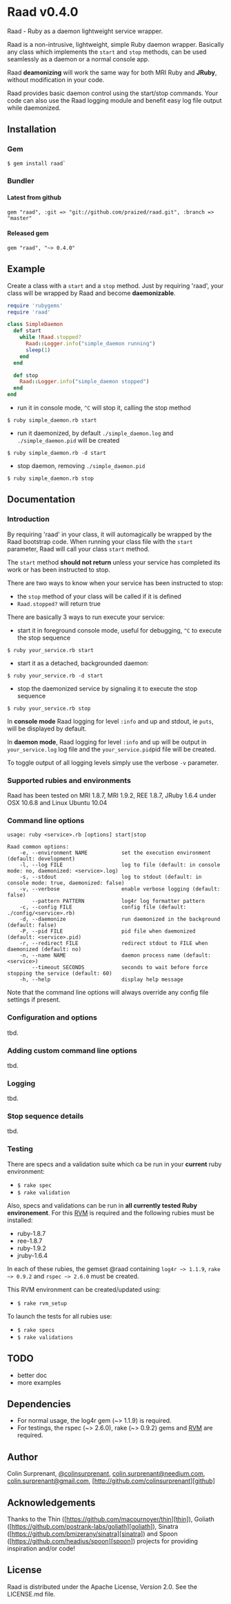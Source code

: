 # Raad v0.4.0

Raad - Ruby as a daemon lightweight service wrapper.

Raad is a non-intrusive, lightweight, simple Ruby daemon wrapper. Basically any class which implements
the `start` and `stop` methods, can be used seamlessly as a daemon or a normal console app.

Raad **deamonizing** will work the same way for both MRI Ruby and **JRuby**, without
modification in your code.

Raad provides basic daemon control using the start/stop commands. Your code can also use the Raad
logging module and benefit easy log file output while daemonized.

## Installation

### Gem

```sh
$ gem install raad`
```

### Bundler
#### Latest from github

    gem "raad", :git => "git://github.com/praized/raad.git", :branch => "master"

#### Released gem

    gem "raad", "~> 0.4.0"

## Example
Create a class with a `start` and a `stop` method. Just by requiring 'raad', your class will be 
wrapped by Raad and become **daemonizable**.

```ruby
require 'rubygems'
require 'raad'

class SimpleDaemon
  def start
    while !Raad.stopped?
      Raad::Logger.info("simple_daemon running")
      sleep(1)
    end
  end

  def stop
    Raad::Logger.info("simple_daemon stopped")
  end
end
```
 - run it in console mode, `^C` will stop it, calling the stop method

`$ ruby simple_daemon.rb start`

 - run it daemonized, by default `./simple_daemon.log` and `./simple_daemon.pid` will be created

`$ ruby simple_daemon.rb -d start`

 - stop daemon, removing `./simple_daemon.pid`

`$ ruby simple_daemon.rb stop`


## Documentation

### Introduction

By requiring 'raad' in your class, it will automagically be wrapped by the Raad bootstrap code.
When running your class file with the `start` parameter, Raad will call your class `start` method.

The `start` method **should not return** unless your service has completed its work or has been
instructed to stop.

There are two ways to know when your service has been instructed to stop:

 * the `stop` method of your class will be called if it is defined
 * `Raad.stopped?` will return true

There are basically 3 ways to run execute your service:

 * start it in foreground console mode, useful for debugging, `^C` to execute the stop sequence

`$ ruby your_service.rb start`

 * start it as a detached, backgrounded daemon:
 
`$ ruby your_service.rb -d start`

 * stop the daemonized service by signaling it to execute the stop sequence

`$ ruby your_service.rb stop`
 
In **console mode** Raad logging for level `:info` and up and stdout, ie `puts`, will be displayed by default.

In **daemon mode**, Raad logging for level `:info` and up will be output in `your_service.log` log file and the
`your_service.pid`pid file will be created.

To toggle output of all logging levels simply use the verbose `-v` parameter.

### Supported rubies and environments
Raad has been tested on MRI 1.8.7, MRI 1.9.2, REE 1.8.7, JRuby 1.6.4 under OSX 10.6.8 and Linux Ubuntu 10.04


### Command line options
    usage: ruby <service>.rb [options] start|stop

    Raad common options:
        -e, --environment NAME           set the execution environment (default: development)
        -l, --log FILE                   log to file (default: in console mode: no, daemonized: <service>.log)
        -s, --stdout                     log to stdout (default: in console mode: true, daemonized: false)
        -v, --verbose                    enable verbose logging (default: false)
            --pattern PATTERN            log4r log formatter pattern
        -c, --config FILE                config file (default: ./config/<service>.rb)
        -d, --daemonize                  run daemonized in the background (default: false)
        -P, --pid FILE                   pid file when daemonized (default: <service>.pid)
        -r, --redirect FILE              redirect stdout to FILE when daemonized (default: no)
        -n, --name NAME                  daemon process name (default: <service>)
            --timeout SECONDS            seconds to wait before force stopping the service (default: 60)
        -h, --help                       display help message

Note that the command line options will always override any config file settings if present.
### Configuration and options
tbd.

### Adding custom command line options
tbd.

### Logging
tbd.

### Stop sequence details
tbd.

### Testing
There are specs and a validation suite which ca be run in your **current** ruby environment:

 - `$ rake spec`
 - `$ rake validation`

Also, specs and validations can be run in **all currently tested Ruby environement**. For this [RVM][rvm] is required and the following rubies must be installed: 

- ruby-1.8.7
- ree-1.8.7
- ruby-1.9.2
- jruby-1.6.4

In each of these rubies, the gemset @raad containing `log4r ~> 1.1.9`, `rake ~> 0.9.2` and `rspec ~> 2.6.0` must be created.

This RVM environment can be created/updated using:

- `$ rake rvm_setup`

To launch the tests for all rubies use:

 - `$ rake specs`
 - `$ rake validations`

## TODO
- better doc
- more examples

## Dependencies
- For normal usage, the log4r gem (~> 1.1.9) is required.
- For testings, the rspec (~> 2.6.0), rake (~> 0.9.2) gems and [RVM][rvm] are required.

## Author
Colin Surprenant, [@colinsurprenant][twitter], [colin.surprenant@needium.com][needium], [colin.surprenant@gmail.com][gmail], [http://github.com/colinsurprenant][github]

## Acknowledgements
Thanks to the Thin ([https://github.com/macournoyer/thin][thin]), Goliath ([https://github.com/postrank-labs/goliath][goliath]), Sinatra ([https://github.com/bmizerany/sinatra][sinatra]) and Spoon ([https://github.com/headius/spoon][spoon]) projects for providing inspiration and/or code!

## License
Raad is distributed under the Apache License, Version 2.0. See the LICENSE.md file.

[needium]: colin.surprenant@needium.com
[gmail]: colin.surprenant@gmail.com
[twitter]: http://twitter.com/colinsurprenant
[github]: http://github.com/colinsurprenant
[thin]: https://github.com/macournoyer/thin
[goliath]: https://github.com/postrank-labs/goliath
[sinatra]: https://github.com/bmizerany/sinatra
[spoon]: https://github.com/headius/spoon
[rvm]: http://beginrescueend.com/
